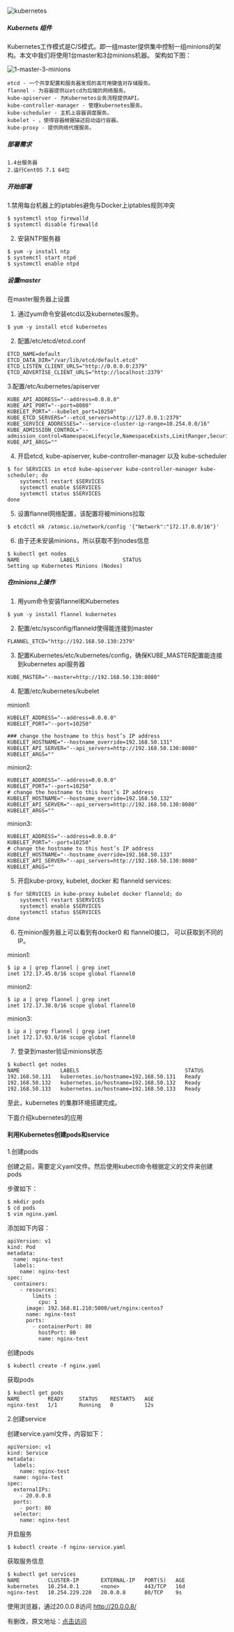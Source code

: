 <!--
author: os4uinfo
head: https://os4u.info/blog/img/sun.png
date: 2017-05-19
title: Centos 7 上安装Kubernetes集群（转载）
tags: Docker
images: https://os4u.info/blog/img/sun.png
category: Docker
status: publish
summary: Docker容器技术是当下比较热门的技术，业务应用逐渐转向容器化，掌握容器集群管理也是运维技能必要条件。从Kubernetes开始，走进一个容器的世界吧。
-->




![kubernetes](https://severalnines.com/sites/default/files/kube7-logo.png)

##### Kubernets 组件
Kubernetes工作模式是C/S模式。即一组master提供集中控制一组minions的架构。本文中我们将使用1台master和3台minions机器。
架构如下图：


![1-master-3-minions](https://severalnines.com/sites/default/files/kube7-arch.png)

```
etcd - 一个共享配置和服务器发现的高可用键值对存储服务。
flannel - 为容器提供以etcd为后端的网络服务。
kube-apiserver - 为Kubernetes业务流程提供API。
kube-controller-manager - 管理kubernetes服务。
kube-scheduler - 主机上容器调度服务。
kubelet - ，使得容器根据描述启动运行容器。
kube-proxy - 提供网络代理服务。
```

##### 部署需求

```
1.4台服务器
2.运行CentOS 7.1 64位
```

##### 开始部署

1.禁用每台机器上的iptables避免与Docker上iptables规则冲突

```
$ systemctl stop firewalld
$ systemctl disable firewalld
```

2. 安装NTP服务器

```
$ yum -y install ntp
$ systemctl start ntpd
$ systemctl enable ntpd
```

##### 设置master

在master服务器上设置

1. 通过yum命令安装etcd以及kubernetes服务。

```
$ yum -y install etcd kubernetes
```

2. 配置/etc/etcd/etcd.conf

```
ETCD_NAME=default
ETCD_DATA_DIR="/var/lib/etcd/default.etcd"
ETCD_LISTEN_CLIENT_URLS="http://0.0.0.0:2379"
ETCD_ADVERTISE_CLIENT_URLS="http://localhost:2379"
```

3.配置/etc/kubernetes/apiserver

```
KUBE_API_ADDRESS="--address=0.0.0.0"
KUBE_API_PORT="--port=8080"
KUBELET_PORT="--kubelet_port=10250"
KUBE_ETCD_SERVERS="--etcd_servers=http://127.0.0.1:2379"
KUBE_SERVICE_ADDRESSES="--service-cluster-ip-range=10.254.0.0/16"
KUBE_ADMISSION_CONTROL="--admission_control=NamespaceLifecycle,NamespaceExists,LimitRanger,SecurityContextDeny,ResourceQuota"
KUBE_API_ARGS=""
```

4. 开启etcd, kube-apiserver, kube-controller-manager 以及 kube-scheduler

```
$ for SERVICES in etcd kube-apiserver kube-controller-manager kube-scheduler; do
    systemctl restart $SERVICES
    systemctl enable $SERVICES
    systemctl status $SERVICES 
done
```

5. 设置flannel网络配置，该配置将被minions拉取

```
$ etcdctl mk /atomic.io/network/config '{"Network":"172.17.0.0/16"}'
```

6. 由于还未安装minions，所以获取不到nodes信息

```
$ kubectl get nodes
NAME             LABELS              STATUS
Setting up Kubernetes Minions (Nodes)
```


##### 在minions上操作

1. 用yum命令安装flannel和Kubernetes

```
$ yum -y install flannel kubernetes
```

2. 配置/etc/sysconfig/flanneld使得能连接到master

```
FLANNEL_ETCD="http://192.168.50.130:2379"
```

3. 配置Kubernetes/etc/kubernetes/config，确保KUBE_MASTER配置能连接到kubernetes api服务器

```
KUBE_MASTER="--master=http://192.168.50.130:8080"
```

4. 配置/etc/kubernetes/kubelet

minion1:

```
KUBELET_ADDRESS="--address=0.0.0.0"
KUBELET_PORT="--port=10250"

### change the hostname to this host’s IP address
KUBELET_HOSTNAME="--hostname_override=192.168.50.131"
KUBELET_API_SERVER="--api_servers=http://192.168.50.130:8080"
KUBELET_ARGS=""
```

minion2:
```
KUBELET_ADDRESS="--address=0.0.0.0"
KUBELET_PORT="--port=10250"
# change the hostname to this host’s IP address
KUBELET_HOSTNAME="--hostname_override=192.168.50.132"
KUBELET_API_SERVER="--api_servers=http://192.168.50.130:8080"
KUBELET_ARGS=""
```

minion3:

```
KUBELET_ADDRESS="--address=0.0.0.0"
KUBELET_PORT="--port=10250"
# change the hostname to this host’s IP address
KUBELET_HOSTNAME="--hostname_override=192.168.50.133"
KUBELET_API_SERVER="--api_servers=http://192.168.50.130:8080"
KUBELET_ARGS=""
```


5. 开启kube-proxy, kubelet, docker 和 flanneld services:

```
$ for SERVICES in kube-proxy kubelet docker flanneld; do
    systemctl restart $SERVICES
    systemctl enable $SERVICES
    systemctl status $SERVICES 
done
```

6. 在minion服务器上可以看到有docker0 和 flannel0接口， 可以获取到不同的IP。


minion1:

```
$ ip a | grep flannel | grep inet
inet 172.17.45.0/16 scope global flannel0
```

minion2:

```
$ ip a | grep flannel | grep inet
inet 172.17.38.0/16 scope global flannel0
```

minion3:

```
$ ip a | grep flannel | grep inet
inet 172.17.93.0/16 scope global flannel0
```

7. 登录到master验证minions状态

```
$ kubectl get nodes
NAME             LABELS                                  STATUS
192.168.50.131   kubernetes.io/hostname=192.168.50.131   Ready
192.168.50.132   kubernetes.io/hostname=192.168.50.132   Ready
192.168.50.133   kubernetes.io/hostname=192.168.50.133   Ready
```

至此，kubernetes 的集群环境搭建完成。

下面介绍kubernetes的应用

#### 利用Kubernetes创建pods和service

1.创建pods

创建之前，需要定义yaml文件。然后使用kubectl命令根据定义的文件来创建pods

步骤如下：

```
$ mkdir pods
$ cd pods
$ vim nginx.yaml
```
添加如下内容：

```
apiVersion: v1
kind: Pod
metadata:
  name: nginx-test
  labels:
    name: nginx-test
spec:
  containers:
    - resources:
        limits :
          cpu: 1
      image: 192.168.81.210:5000/uet/nginx:centos7
      name: nginx-test
      ports:
        - containerPort: 80
          hostPort: 80
          name: nginx-test
```

创建pods

```
$ kubectl create -f nginx.yaml

```

获取pods

```
$ kubectl get pods
NAME         READY     STATUS    RESTARTS   AGE
nginx-test   1/1       Running   0          12s
```

2.创建service

创建service.yaml文件，内容如下：
```
apiVersion: v1
kind: Service
metadata:
  labels:
    name: nginx-test
  name: nginx-test
spec:
  externalIPs:
    - 20.0.0.8
  ports:
    - port: 80
  selector:
    name: nginx-test
```

开启服务

```
$ kubectl create -f nginx-service.yaml
```

获取服务信息

```
$ kubectl get services
NAME         CLUSTER-IP       EXTERNAL-IP   PORT(S)   AGE
kubernetes   10.254.0.1       <none>        443/TCP   16d
nginx-test   10.254.229.220   20.0.0.8      80/TCP    9s
```

使用浏览器，通过20.0.0.8访问
http://20.0.0.8/

有删改，原文地址：[点击访问](https://severalnines.com/blog/installing-kubernetes-cluster-minions-centos7-manage-pods-services)
